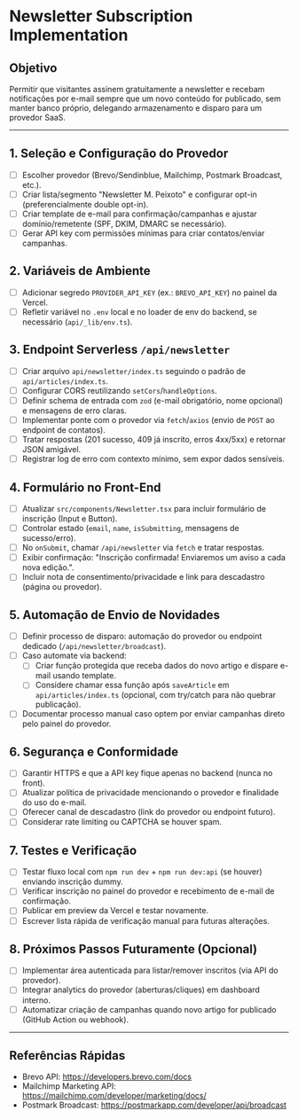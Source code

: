 # Newsletter Subscription Implementation

## Objetivo
Permitir que visitantes assinem gratuitamente a newsletter e recebam notificações por e-mail sempre que um novo conteúdo for publicado, sem manter banco próprio, delegando armazenamento e disparo para um provedor SaaS.

---

## 1. Seleção e Configuração do Provedor
- [ ] Escolher provedor (Brevo/Sendinblue, Mailchimp, Postmark Broadcast, etc.).
- [ ] Criar lista/segmento "Newsletter M. Peixoto" e configurar opt-in (preferencialmente double opt-in).
- [ ] Criar template de e-mail para confirmação/campanhas e ajustar domínio/remetente (SPF, DKIM, DMARC se necessário).
- [ ] Gerar API key com permissões mínimas para criar contatos/enviar campanhas.

## 2. Variáveis de Ambiente
- [ ] Adicionar segredo `PROVIDER_API_KEY` (ex.: `BREVO_API_KEY`) no painel da Vercel.
- [ ] Refletir variável no `.env` local e no loader de env do backend, se necessário (`api/_lib/env.ts`).

## 3. Endpoint Serverless `/api/newsletter`
- [ ] Criar arquivo `api/newsletter/index.ts` seguindo o padrão de `api/articles/index.ts`.
- [ ] Configurar CORS reutilizando `setCors`/`handleOptions`.
- [ ] Definir schema de entrada com `zod` (e-mail obrigatório, nome opcional) e mensagens de erro claras.
- [ ] Implementar ponte com o provedor via `fetch`/`axios` (envio de `POST` ao endpoint de contatos).
- [ ] Tratar respostas (201 sucesso, 409 já inscrito, erros 4xx/5xx) e retornar JSON amigável.
- [ ] Registrar log de erro com contexto mínimo, sem expor dados sensíveis.

## 4. Formulário no Front-End
- [ ] Atualizar `src/components/Newsletter.tsx` para incluir formulário de inscrição (Input e Button).
- [ ] Controlar estado (`email`, `name`, `isSubmitting`, mensagens de sucesso/erro).
- [ ] No `onSubmit`, chamar `/api/newsletter` via `fetch` e tratar respostas.
- [ ] Exibir confirmação: "Inscrição confirmada! Enviaremos um aviso a cada nova edição.".
- [ ] Incluir nota de consentimento/privacidade e link para descadastro (página ou provedor).

## 5. Automação de Envio de Novidades
- [ ] Definir processo de disparo: automação do provedor ou endpoint dedicado (`/api/newsletter/broadcast`).
- [ ] Caso automate via backend:
  - [ ] Criar função protegida que receba dados do novo artigo e dispare e-mail usando template.
  - [ ] Considere chamar essa função após `saveArticle` em `api/articles/index.ts` (opcional, com try/catch para não quebrar publicação).
- [ ] Documentar processo manual caso optem por enviar campanhas direto pelo painel do provedor.

## 6. Segurança e Conformidade
- [ ] Garantir HTTPS e que a API key fique apenas no backend (nunca no front).
- [ ] Atualizar política de privacidade mencionando o provedor e finalidade do uso do e-mail.
- [ ] Oferecer canal de descadastro (link do provedor ou endpoint futuro).
- [ ] Considerar rate limiting ou CAPTCHA se houver spam.

## 7. Testes e Verificação
- [ ] Testar fluxo local com `npm run dev` + `npm run dev:api` (se houver) enviando inscrição dummy.
- [ ] Verificar inscrição no painel do provedor e recebimento de e-mail de confirmação.
- [ ] Publicar em preview da Vercel e testar novamente.
- [ ] Escrever lista rápida de verificação manual para futuras alterações.

## 8. Próximos Passos Futuramente (Opcional)
- [ ] Implementar área autenticada para listar/remover inscritos (via API do provedor).
- [ ] Integrar analytics do provedor (aberturas/cliques) em dashboard interno.
- [ ] Automatizar criação de campanhas quando novo artigo for publicado (GitHub Action ou webhook).

---

## Referências Rápidas
- Brevo API: https://developers.brevo.com/docs
- Mailchimp Marketing API: https://mailchimp.com/developer/marketing/docs/
- Postmark Broadcast: https://postmarkapp.com/developer/api/broadcast

